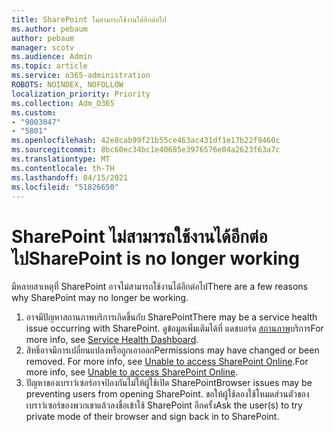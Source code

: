 ```yaml
---
title: SharePoint ไม่สามารถใช้งานได้อีกต่อไป
ms.author: pebaum
author: pebaum
manager: scotv
ms.audience: Admin
ms.topic: article
ms.service: o365-administration
ROBOTS: NOINDEX, NOFOLLOW
localization_priority: Priority
ms.collection: Adm_O365
ms.custom:
- "9003047"
- "5801"
ms.openlocfilehash: 42e8cab99f21b55ce463ac431df1e17b22f9460c
ms.sourcegitcommit: 8bc60ec34bc1e40685e3976576e04a2623f63a7c
ms.translationtype: MT
ms.contentlocale: th-TH
ms.lasthandoff: 04/15/2021
ms.locfileid: "51826650"
---
```

# <a name="sharepoint-is-no-longer-working"></a><span data-ttu-id="7358a-102">SharePoint ไม่สามารถใช้งานได้อีกต่อไป</span><span class="sxs-lookup"><span data-stu-id="7358a-102">SharePoint is no longer working</span></span>

<span data-ttu-id="7358a-103">มีหลายสาเหตุที่ SharePoint อาจไม่สามารถใช้งานได้อีกต่อไป</span><span class="sxs-lookup"><span data-stu-id="7358a-103">There are a few reasons why SharePoint may no longer be working.</span></span>

1. <span data-ttu-id="7358a-104">อาจมีปัญหาสถานภาพบริการเกิดขึ้นกับ SharePoint</span><span class="sxs-lookup"><span data-stu-id="7358a-104">There may be a service health issue occurring with SharePoint.</span></span> <span data-ttu-id="7358a-105">ดูข้อมูลเพิ่มเติมได้ที่ แดชบอร์ด [สถานภาพ](https://admin.microsoft.com/AdminPortal/Home#/servicehealth)บริการ</span><span class="sxs-lookup"><span data-stu-id="7358a-105">For more info, see [Service Health Dashboard](https://admin.microsoft.com/AdminPortal/Home#/servicehealth).</span></span>
2. <span data-ttu-id="7358a-106">สิทธิ์อาจมีการเปลี่ยนแปลงหรือถูกเอาออก</span><span class="sxs-lookup"><span data-stu-id="7358a-106">Permissions may have changed or been removed.</span></span> <span data-ttu-id="7358a-107">For more info, see [Unable to access SharePoint Online](https://docs.microsoft.com/sharepoint/troubleshoot/sharing-and-permissions/sharepoint-online-inaccessible).</span><span class="sxs-lookup"><span data-stu-id="7358a-107">For more info, see [Unable to access SharePoint Online](https://docs.microsoft.com/sharepoint/troubleshoot/sharing-and-permissions/sharepoint-online-inaccessible).</span></span>
3. <span data-ttu-id="7358a-108">ปัญหาของเบราว์เซอร์อาจป้องกันไม่ให้ผู้ใช้เปิด SharePoint</span><span class="sxs-lookup"><span data-stu-id="7358a-108">Browser issues may be preventing users from opening SharePoint.</span></span> <span data-ttu-id="7358a-109">ขอให้ผู้ใช้ลองใช้โหมดส่วนตัวของเบราว์เซอร์ของพวกเขาแล้วลงชื่อเข้าใช้ SharePoint อีกครั้ง</span><span class="sxs-lookup"><span data-stu-id="7358a-109">Ask the user(s) to try private mode of their browser and sign back in to SharePoint.</span></span>